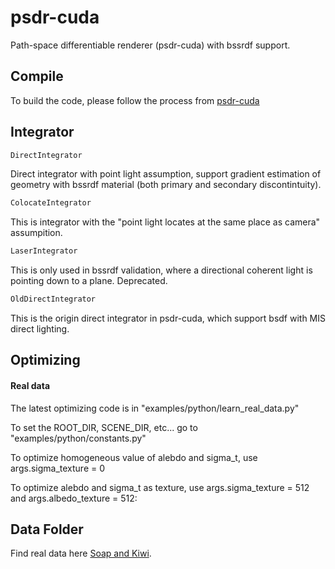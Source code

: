 # psdr-cuda
Path-space differentiable renderer (psdr-cuda) with bssrdf support.

## Compile
To build the code, please follow the process from [psdr-cuda](https://psdr-cuda.readthedocs.io/en/latest/core_compile.html)

## Integrator

```c++
DirectIntegrator
```

Direct integrator with point light assumption, support gradient estimation of geometry with bssrdf material (both primary and secondary discontintuity).

```c++
ColocateIntegrator
```
This is integrator with the "point light locates at the same place as camera" assumpition.

```c++
LaserIntegrator
```
This is only used in bssrdf validation, where a directional coherent light is pointing down to a plane. Deprecated.

```c++
OldDirectIntegrator
```
This is the origin direct integrator in psdr-cuda, which support bsdf with MIS direct lighting.

## Optimizing

#### Real data 
The latest optimizing code is in "examples/python/learn_real_data.py"

To set the ROOT_DIR, SCENE_DIR, etc... go to "examples/python/constants.py"

To optimize homogeneous value of alebdo and sigma_t, use args.sigma_texture = 0

To optimize alebdo and sigma_t as texture, use args.sigma_texture = 512 and args.albedo_texture = 512: 


## Data Folder
Find real data here [Soap and Kiwi](https://drive.google.com/drive/folders/1JrTtno7c-FnYuNJ044FKbjlZYujJiczN?usp=sharing).




